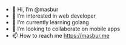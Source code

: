 - 👋 Hi, I’m @masbur
- 👀 I’m interested in web developer
- 🌱 I’m currently learning golang
- 💞️ I’m looking to collaborate on mobile apps
- 📫 How to reach me https://masbur.me

<!---
masbur/masbur is a ✨ special ✨ repository because its `README.md` (this file) appears on your GitHub profile.
You can click the Preview link to take a look at your changes.
--->
